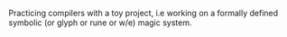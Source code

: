 Practicing compilers with a toy project, i.e working on a formally defined symbolic (or glyph or rune or w/e) magic system.
